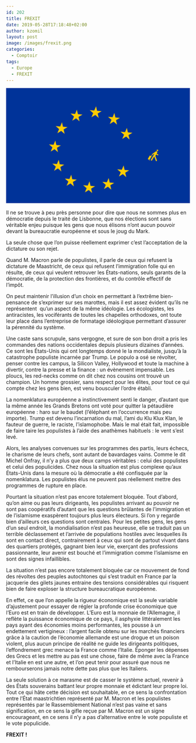 ```yaml
---
id: 202
title: FREXIT
date: 2019-05-28T17:18:48+02:00
author: kzomil
layout: post
image: /images/frexit.png
categories:
  - Comptoir
tags:
  - Europe
  - FREXIT
---
```


![frexit](/images/frexit.png)
<p class="p1">
  <span class="s1"> Il ne se trouve à peu près personne pour dire que nous ne sommes plus en démocratie depuis le traité de Lisbonne, que nos élections sont sans véritable enjeu puisque les gens que nous élisons n&rsquo;ont aucun pouvoir devant la bureaucratie européenne et sous le joug du Mark. </span>
</p>

<p class="p1">
  <span class="s1">La seule chose que l&rsquo;on puisse réellement exprimer c&rsquo;est l&rsquo;acceptation de la dictature ou son rejet.</span>
</p>

<p class="p1">
  <span class="s1">Quand M. Macron parle de populistes, il parle de ceux qui refusent la dictature de Maastricht, de ceux qui refusent l&rsquo;immigration folle qui en résulte, de ceux qui veulent retrouver les États-nations, seuls garants de la démocratie, de la protection des frontières, et du contrôle effectif de l&rsquo;impôt.</span>
</p>

<p class="p1">
  <span class="s1">On peut maintenir l&rsquo;illusion d&rsquo;un choix en permettant à l&rsquo;extrême bien-pensance de s&rsquo;exprimer sur ses marottes, mais il est assez évident qu&rsquo;ils ne représentent<span class="Apple-converted-space">  </span>qu&rsquo;un aspect de la même idéologie. Les écologistes, les antiracistes, les vociférants de toutes les chapelles orthodoxes, ont toute leur place dans l&rsquo;entreprise de formatage idéologique permettant d&rsquo;assurer la pérennité du système.</span>
</p>

<p class="p1">
  <span class="s1">Une caste sans scrupule, sans vergogne, et sure de son bon droit a pris les commandes des nations occidentales depuis plusieurs dizaines d&rsquo;années. Ce sont les États-Unis qui ont longtemps donné le la mondialiste, jusqu&rsquo;à la catastrophe populiste incarnée par Trump. Le populo a osé se révolter, penser contre les campus, la Silicon Valley, Hollywood et toute la machine à divertir, contre la presse et la finance : un évènement impensable. Les ploucs, les red-necks comme on dit chez nos cousins ont trouvé un champion. Un homme grossier, sans respect pour les élites, pour tout ce qui compte chez les gens bien, est venu bousculer l&rsquo;ordre établi. </span>
</p>

<p class="p1">
  <span class="s1">La nomenklatura européenne a instinctivement senti le danger, d&rsquo;autant que la même année les Grands Bretons ont voté pour quitter la pétaudière européenne : haro sur le baudet (l&rsquo;éléphant en l&rsquo;occurrence mais peu importe). Trump est devenu l&rsquo;incarnation du mal, l&rsquo;ami du Klu Klux Klan, le fauteur de guerre, le raciste, l&rsquo;islamophobe. Mais le mal était fait, impossible de faire taire les populistes à l&rsquo;aide des anathèmes habituels : le vent s&rsquo;est levé.</span>
</p>

<p class="p1">
  <span class="s1">Alors, les analyses convenues sur les programmes des partis, leurs échecs, le charisme de leurs chefs, sont autant de bavardages vains. Comme le dit Michel Onfray, il n&rsquo;y a plus que deux camps véritables : celui des populistes et celui des populicides. Chez nous la situation est plus complexe qu&rsquo;aux États-Unis dans la mesure où la démocratie a été confisquée par la nomenklatura. Les populistes élus ne peuvent pas réellement mettre des programmes de rupture en place.</span>
</p>

<p class="p1">
  <span class="s1">Pourtant la situation n&rsquo;est pas encore totalement bloquée. Tout d&rsquo;abord, qu&rsquo;on aime ou pas leurs dirigeants, les populistes arrivant au pouvoir ne sont pas coopératifs d&rsquo;autant que les questions brûlantes de l&rsquo;immigration et de l&rsquo;islamisme exaspèrent toujours plus leurs électeurs. Si l&rsquo;on y regarde bien d&rsquo;ailleurs ces questions sont centrales. Pour les petites gens, les gens d&rsquo;un seul endroit, la mondialisation n&rsquo;est pas heureuse, elle se traduit pas un terrible déclassement et l&rsquo;arrivée de populations hostiles avec lesquelles ils sont en contact direct, contrairement à ceux qui sont de partout vivant dans des quartiers protégés, gagnant bien leur vie, exerçant des professions passionnante, leur avenir est bouché et l&rsquo;immigration comme l&rsquo;islamisme en sont des signes infaillibles.</span>
</p>

<p class="p1">
  <span class="s1">La situation n&rsquo;est pas encore totalement bloquée car ce mouvement de fond des révoltes des peuples autochtones qui s&rsquo;est traduit en France par la jacquerie des gilets jaunes entraine des tensions considérables qui risquent bien de faire exploser la structure bureaucratique européenne.</span>
</p>

<p class="p1">
  <span class="s1">En effet, ce que l&rsquo;on appelle la rigueur économique est la seule variable d&rsquo;ajustement pour essayer de régler la profonde crise économique que l&rsquo;Euro est en train de développer. L&rsquo;Euro est la monnaie de l&rsquo;Allemagne, il reflète la puissance économique de ce pays, il asphyxie littéralement les pays ayant des économies moins performantes, les pousse à un endettement vertigineux : l&rsquo;argent facile obtenu sur les marchés financiers grâce à la caution de l&rsquo;économie allemande est une drogue et un poison violent, plus aucun principe de réalité ne guide les dirigeants politiques, l&rsquo;effondrement grec menace la France comme l&rsquo;Italie. Éponger les dépenses des Grecs et les mettre au pas est une chose, faire de même avec la France et l&rsquo;Italie en est une autre, et l&rsquo;on peut tenir pour assuré que nous ne rembourserons jamais notre dette pas plus que les Italiens. </span>
</p>

<p class="p1">
  <span class="s1">La seule solution à ce marasme est de casser le système actuel, revenir à des États souverains battant leur propre monnaie et édictant leur propre loi. Tout ce qui hâte cette décision est souhaitable, en ce sens la confrontation entre l&rsquo;État maastrichtien représenté par M. Macron et les populistes représentés par le Rassemblement National n&rsquo;est pas vaine et sans signification, en ce sens la gifle reçue par M. Macron est un signe encourageant, en ce sens il n&rsquo;y a pas d&rsquo;alternative entre le vote populiste et le vote populicide.</span>
</p>

<p class="p1">
  <span class="s1"><b>FREXIT !</b></span>
</p>

